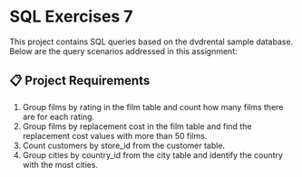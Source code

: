 # SQL Exercises 7

This project contains SQL queries based on the dvdrental sample database. Below are the query scenarios addressed in this assignment:

## 📋 Project Requirements
1) Group films by rating in the film table and count how many films there are for each rating.
2) Group films by replacement cost in the film table and find the replacement cost values with more than 50 films.
3) Count customers by store_id from the customer table.
4) Group cities by country_id from the city table and identify the country with the most cities.